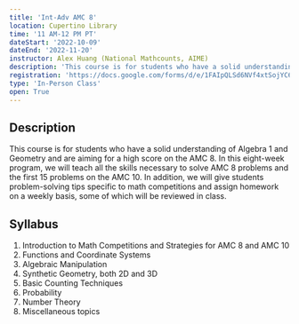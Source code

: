 ```yaml
---
title: 'Int-Adv AMC 8'
location: Cupertino Library
time: '11 AM-12 PM PT'
dateStart: '2022-10-09'
dateEnd: '2022-11-20'
instructor: Alex Huang (National Mathcounts, AIME)
description: 'This course is for students who have a solid understanding of Algebra 1 and Geometry and are aiming for a high score on the AMC 8.'
registration: 'https://docs.google.com/forms/d/e/1FAIpQLSd6NVf4xtSojYC6_1-zr_FqvPd1qg8BKdc1OEyl9tS34SoDqA/viewform'
type: 'In-Person Class'
open: True
---
```


## Description

This course is for students who have a solid understanding of Algebra 1 and Geometry and are aiming for a high score on the AMC 8. In this eight-week program, we will teach all the skills necessary to solve AMC 8 problems and the first 15 problems on the AMC 10. In addition, we will give students problem-solving tips specific to math competitions and assign homework on a weekly basis, some of which will be reviewed in class.

## Syllabus

1. Introduction to Math Competitions and Strategies for AMC 8 and AMC 10
2. Functions and Coordinate Systems
3. Algebraic Manipulation
4. Synthetic Geometry, both 2D and 3D
5. Basic Counting Techniques
6. Probability
7. Number Theory
8. Miscellaneous topics
